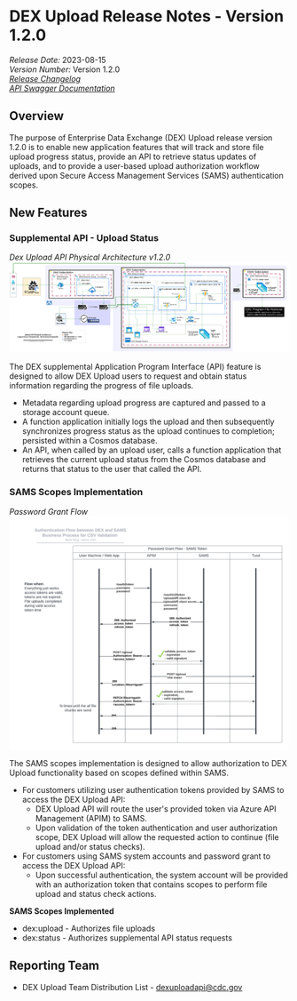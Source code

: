 # DEX Upload Release Notes - Version 1.2.0

*Release Date:* 2023-08-15  <br/>
*Version Number:* Version 1.2.0  <br/>
*[Release Changelog](https://github.com/CDCgov/data-exchange-upload/blob/main/CHANGELOG.md)*  <br/>
*[API Swagger Documentation](https://cdcgov.github.io/data-exchange-upload/)*

## Overview
The purpose of Enterprise Data Exchange (DEX) Upload release version 1.2.0 is to enable new application features that will track and store file upload progress status, provide an API to retrieve status updates of uploads, and to provide a user-based upload authorization workflow derived upon Secure Access Management Services (SAMS) authentication scopes.

## New Features
### Supplemental API - Upload Status
*Dex Upload API Physical Architecture v1.2.0*
![DEX Upload API Physical Architecture v1.2.0](diagrams/DEX%20Upload%20API%20Physical%20Architecture%20v1.2.0.png)

The DEX supplemental Application Program Interface (API) feature is designed to allow DEX Upload users to request and obtain status information regarding the progress of file uploads. 
- Metadata regarding upload progress are captured and passed to a storage account queue.
- A function application initially logs the upload and then subsequently synchronizes progress status as the upload continues to completion; persisted within a Cosmos database.
- An API, when called by an upload user, calls a function application that retrieves the current upload status from the Cosmos database and returns that status to the user that called the API.

### SAMS Scopes Implementation
*Password Grant Flow*
![Password Grant Flow](diagrams/Authentication%20Flow%20between%20DEX%20and%20SAMS%20-%20Password%20Grant%20Flow.png)

The SAMS scopes implementation is designed to allow authorization to DEX Upload functionality based on scopes defined within SAMS. 
- For customers utilizing user authentication tokens provided by SAMS to access the DEX Upload API:
    - DEX Upload API will route the user's provided token via Azure API Management (APIM) to SAMS. 
    - Upon validation of the token authentication and user authorization scope, DEX Upload will allow the requested action to continue (file upload and/or status checks). 
- For customers using SAMS system accounts and password grant to access the DEX Upload API:
    - Upon successful authentication, the system account will be provided with an authorization token that contains scopes to perform file upload and status check actions.

**SAMS Scopes Implemented**
- dex:upload - Authorizes file uploads
- dex:status - Authorizes supplemental API status requests

## Reporting Team
- DEX Upload Team Distribution List - dexuploadapi@cdc.gov